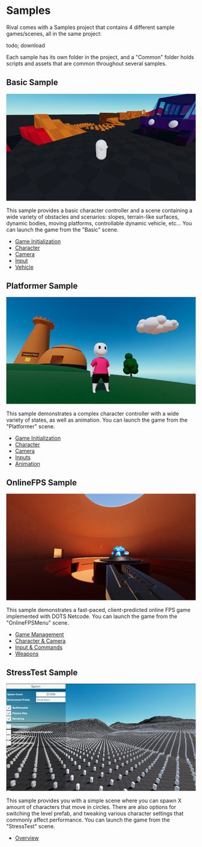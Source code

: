 
# Samples

Rival comes with a Samples project that contains 4 different sample games/scenes, all in the same project:

todo; download

Each sample has its own folder in the project, and a "Common" folder holds scripts and assets that are common throughout several samples.


## Basic Sample

![](./Images/basic_sample.png)

This sample provides a basic character controller and a scene containing a wide variety of obstacles and scenarios: slopes, terrain-like surfaces, dynamic bodies, moving platforms, controllable dynamic vehicle, etc... You can launch the game from the "Basic" scene.
- [Game Initialization](./Samples/BasicSample/game-initialization)
- [Character](./Samples/BasicSample/character)
- [Camera](./Samples/BasicSample/camera)
- [Input](./Samples/BasicSample/input)
- [Vehicle](./Samples/BasicSample/vehicle)

## Platformer Sample

![](./Images/platformer_sample.png)

This sample demonstrates a complex character controller with a wide variety of states, as well as animation. You can launch the game from the "Platformer" scene.
- [Game Initialization](./Samples/PlatformerSample/game-initialization)
- [Character](./Samples/PlatformerSample/character)
- [Camera](./Samples/PlatformerSample/camera)
- [Inputs](./Samples/PlatformerSample/input)
- [Animation](./Samples/PlatformerSample/animation)

## OnlineFPS Sample

![](./Images/onlinefps_sample.png)

This sample demonstrates a fast-paced, client-predicted online FPS game implemented with DOTS Netcode. You can launch the game from the "OnlineFPSMenu" scene.
- [Game Management](./Samples/OnlineFPSSample/game-management)
- [Character & Camera](./Samples/OnlineFPSSample/character-and-camera)
- [Input & Commands](./Samples/OnlineFPSSample/input-and-commands)
- [Weapons](./Samples/OnlineFPSSample/weapons)

## StressTest Sample

![](./Images/stresstest_sample.png)

This sample provides you with a simple scene where you can spawn X amount of characters that move in circles. There are also options for switching the level prefab, and tweaking various character settings that commonly affect performance. You can launch the game from the "StressTest" scene.
- [Overview](./Samples/StressTestSample/overview)